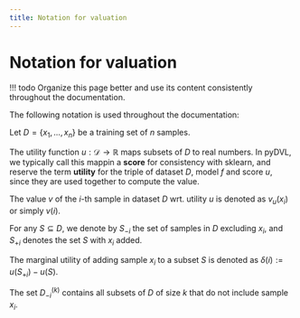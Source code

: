 ```yaml
---
title: Notation for valuation
---
```


# Notation for valuation

!!! todo
    Organize this page better and use its content consistently throughout the
    documentation.

The following notation is used throughout the documentation:

Let $D = \{x_1, \ldots, x_n\}$ be a training set of $n$ samples.

The utility function $u:\mathcal{D} \rightarrow \mathbb{R}$ maps subsets of $D$
to real numbers. In pyDVL, we typically call this mappin a **score** for
consistency with sklearn, and reserve the term **utility** for the triple of
dataset $D$, model $f$ and score $u$, since they are used together to compute
the value.

The value $v$ of the $i$-th sample in dataset $D$ wrt. utility $u$ is
denoted as $v_u(x_i)$ or simply $v(i)$.

For any $S \subseteq D$, we denote by $S_{-i}$ the set of samples in $D$
excluding $x_i$, and $S_{+i}$ denotes the set $S$ with $x_i$ added.

The marginal utility of adding sample $x_i$ to a subset $S$ is denoted as
$\delta(i) := u(S_{+i}) - u(S)$.

The set $D_{-i}^{(k)}$ contains all subsets of $D$ of size $k$ that do not
include sample $x_i$.
